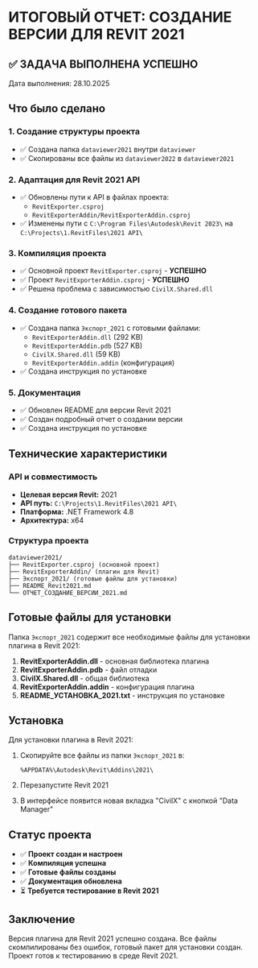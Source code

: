 # ИТОГОВЫЙ ОТЧЕТ: СОЗДАНИЕ ВЕРСИИ ДЛЯ REVIT 2021

## ✅ ЗАДАЧА ВЫПОЛНЕНА УСПЕШНО

Дата выполнения: 28.10.2025

## Что было сделано

### 1. Создание структуры проекта
- ✅ Создана папка `dataviewer2021` внутри `dataviewer`
- ✅ Скопированы все файлы из `dataviewer2022` в `dataviewer2021`

### 2. Адаптация для Revit 2021 API
- ✅ Обновлены пути к API в файлах проекта:
  - `RevitExporter.csproj`
  - `RevitExporterAddin/RevitExporterAddin.csproj`
- ✅ Изменены пути с `C:\Program Files\Autodesk\Revit 2023\` на `C:\Projects\1.RevitFiles\2021 API\`

### 3. Компиляция проекта
- ✅ Основной проект `RevitExporter.csproj` - **УСПЕШНО**
- ✅ Проект `RevitExporterAddin.csproj` - **УСПЕШНО**
- ✅ Решена проблема с зависимостью `CivilX.Shared.dll`

### 4. Создание готового пакета
- ✅ Создана папка `Экспорт_2021` с готовыми файлами:
  - `RevitExporterAddin.dll` (292 KB)
  - `RevitExporterAddin.pdb` (527 KB)
  - `CivilX.Shared.dll` (59 KB)
  - `RevitExporterAddin.addin` (конфигурация)
- ✅ Создана инструкция по установке

### 5. Документация
- ✅ Обновлен README для версии Revit 2021
- ✅ Создан подробный отчет о создании версии
- ✅ Создана инструкция по установке

## Технические характеристики

### API и совместимость
- **Целевая версия Revit:** 2021
- **API путь:** `C:\Projects\1.RevitFiles\2021 API\`
- **Платформа:** .NET Framework 4.8
- **Архитектура:** x64

### Структура проекта
```
dataviewer2021/
├── RevitExporter.csproj (основной проект)
├── RevitExporterAddin/ (плагин для Revit)
├── Экспорт_2021/ (готовые файлы для установки)
├── README_Revit2021.md
└── ОТЧЕТ_СОЗДАНИЕ_ВЕРСИИ_2021.md
```

## Готовые файлы для установки

Папка `Экспорт_2021` содержит все необходимые файлы для установки плагина в Revit 2021:

1. **RevitExporterAddin.dll** - основная библиотека плагина
2. **RevitExporterAddin.pdb** - файл отладки
3. **CivilX.Shared.dll** - общая библиотека
4. **RevitExporterAddin.addin** - конфигурация плагина
5. **README_УСТАНОВКА_2021.txt** - инструкция по установке

## Установка

Для установки плагина в Revit 2021:

1. Скопируйте все файлы из папки `Экспорт_2021` в:
   ```
   %APPDATA%\Autodesk\Revit\Addins\2021\
   ```

2. Перезапустите Revit 2021

3. В интерфейсе появится новая вкладка "CivilX" с кнопкой "Data Manager"

## Статус проекта

- ✅ **Проект создан и настроен**
- ✅ **Компиляция успешна**
- ✅ **Готовые файлы созданы**
- ✅ **Документация обновлена**
- ⏳ **Требуется тестирование в Revit 2021**

## Заключение

Версия плагина для Revit 2021 успешно создана. Все файлы скомпилированы без ошибок, готовый пакет для установки создан. Проект готов к тестированию в среде Revit 2021.

